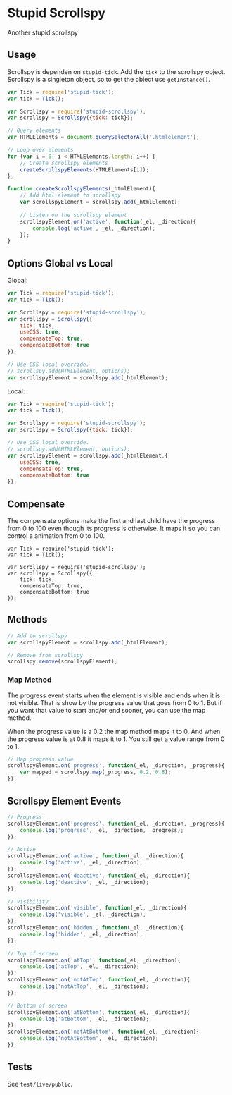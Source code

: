 # Stupid Scrollspy
Another stupid scrollspy


## Usage
Scrollspy is dependen on `stupid-tick`. Add the `tick` to the scrollspy object. Scrollspy is a singleton object, so to get the object use `getInstance()`.
 
```javascript
var Tick = require('stupid-tick');
var tick = Tick();

var Scrollspy = require('stupid-scrollspy');
var scrollspy = Scrollspy({tick: tick});

// Query elements
var HTMLElements = document.querySelectorAll('.htmlelement');

// Loop over elements
for (var i = 0; i < HTMLElements.length; i++) {
	// Create scrollspy elements
	createScrollspyElements(HTMLElements[i]);
};

function createScrollspyElements(_htmlElement){
	// Add html element to scrollspy
	var scrollspyElement = scrollspy.add(_htmlElement);
	
	// Listen on the scrollspy element
	scrollspyElement.on('active', function(_el, _direction){
		console.log('active', _el, _direction);
	});
}

```
## Options Global vs Local
Global:

```javascript
var Tick = require('stupid-tick');
var tick = Tick();

var Scrollspy = require('stupid-scrollspy');
var scrollspy = Scrollspy({
	tick: tick, 
	useCSS: true,
	compensateTop: true,
	compensateBottom: true
});

// Use CSS local override.
// scrollspy.add(HTMLElement, options);
var scrollspyElement = scrollspy.add(_htmlElement);

```

Local:

```javascript
var Tick = require('stupid-tick');
var tick = Tick();

var Scrollspy = require('stupid-scrollspy');
var scrollspy = Scrollspy({tick: tick});

// Use CSS local override.
// scrollspy.add(HTMLElement, options);
var scrollspyElement = scrollspy.add(_htmlElement,{
	useCSS: true,
	compensateTop: true,
	compensateBottom: true
});

```

## Compensate

The compensate options make the first and last child have the progress from 0 to 100 even though its progress is otherwise. It maps it so you can control a animation from 0 to 100.

```
var Tick = require('stupid-tick');
var tick = Tick();

var Scrollspy = require('stupid-scrollspy');
var scrollspy = Scrollspy({
	tick: tick, 
	compensateTop: true,
	compensateBottom: true
});

```


## Methods

```javascript
// Add to scrollspy
var scrollspyElement = scrollspy.add(_htmlElement);

// Remove from scrollspy
scrollspy.remove(scrollspyElement);

```

### Map Method
The progress event starts when the element is visible and ends when it is not visible. That is show by the progress value that goes from 0 to 1. But if you want that value to start and/or end sooner, you can use the map method.

When the progress value is a 0.2 the map method maps it to 0. And when the progress value is at 0.8 it maps it to 1. You still get a value range from 0 to 1.

```javascript
// Map progress value
scrollspyElement.on('progress', function(_el, _direction, _progress){
	var mapped = scrollspy.map(_progress, 0.2, 0.8);
});

```

## Scrollspy Element Events

```javascript
// Progress
scrollspyElement.on('progress', function(_el, _direction, _progress){
	console.log('progress', _el, _direction, _progress);
});

// Active
scrollspyElement.on('active', function(_el, _direction){
	console.log('active', _el, _direction);
});
scrollspyElement.on('deactive', function(_el, _direction){
	console.log('deactive', _el, _direction);
});

// Visibility
scrollspyElement.on('visible', function(_el, _direction){
	console.log('visible', _el, _direction);
});
scrollspyElement.on('hidden', function(_el, _direction){
	console.log('hidden', _el, _direction);
});

// Top of screen
scrollspyElement.on('atTop', function(_el, _direction){
	console.log('atTop', _el, _direction);
});
scrollspyElement.on('notAtTop', function(_el, _direction){
	console.log('notAtTop', _el, _direction);
});

// Bottom of screen
scrollspyElement.on('atBottom', function(_el, _direction){
	console.log('atBottom', _el, _direction);
});
scrollspyElement.on('notAtBottom', function(_el, _direction){
	console.log('notAtBottom', _el, _direction);
});
```

## Tests
See `test/live/public`.